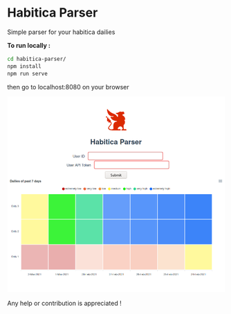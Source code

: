 # Habitica Parser

Simple parser for your habitica dailies



**To run locally :**

```bash
cd habitica-parser/
npm install
npm run serve
```

then go to localhost:8080 on your browser

![habiticaparser](./public/habiticaparser.png)

Any help or contribution is appreciated !